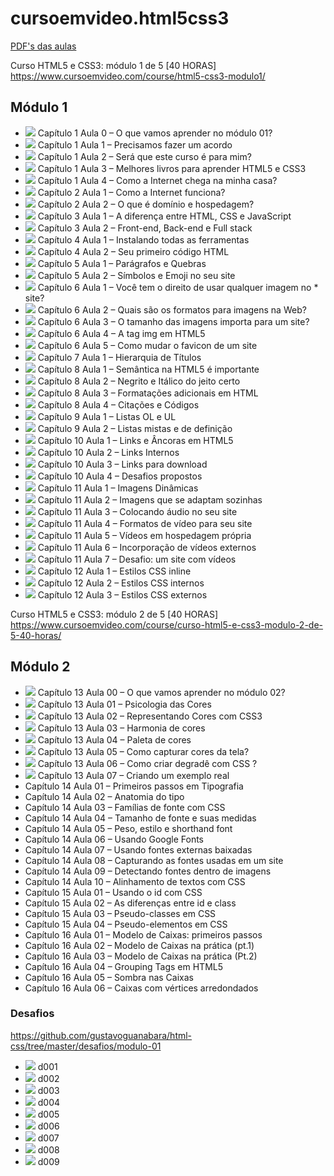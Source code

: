 # cursoemvideo.html5css3

<a href="https://github.com/gustavoguanabara/html-css/tree/master/aulas-pdf">PDF's das aulas</a>

Curso HTML5 e CSS3: módulo 1 de 5 [40 HORAS]
<a href="https://www.cursoemvideo.com/course/html5-css3-modulo1/">https://www.cursoemvideo.com/course/html5-css3-modulo1/</a>
## Módulo 1
* <img src="https://img.icons8.com/fluent/15/000000/ok.png"/> Capítulo 1 Aula 0 – O que vamos aprender no módulo 01?
* <img src="https://img.icons8.com/fluent/15/000000/ok.png"/> Capítulo 1 Aula 1 – Precisamos fazer um acordo
* <img src="https://img.icons8.com/fluent/15/000000/ok.png"/> Capítulo 1 Aula 2 – Será que este curso é para mim?
* <img src="https://img.icons8.com/fluent/15/000000/ok.png"/> Capítulo 1 Aula 3 – Melhores livros para aprender HTML5 e CSS3
* <img src="https://img.icons8.com/fluent/15/000000/ok.png"/> Capítulo 1 Aula 4 – Como a Internet chega na minha casa?
* <img src="https://img.icons8.com/fluent/15/000000/ok.png"/> Capítulo 2 Aula 1 – Como a Internet funciona?
* <img src="https://img.icons8.com/fluent/15/000000/ok.png"/> Capítulo 2 Aula 2 – O que é domínio e hospedagem?
* <img src="https://img.icons8.com/fluent/15/000000/ok.png"/> Capítulo 3 Aula 1 – A diferença entre HTML, CSS e JavaScript
* <img src="https://img.icons8.com/fluent/15/000000/ok.png"/> Capítulo 3 Aula 2 – Front-end, Back-end e Full stack
* <img src="https://img.icons8.com/fluent/15/000000/ok.png"/> Capítulo 4 Aula 1 – Instalando todas as ferramentas
* <img src="https://img.icons8.com/fluent/15/000000/ok.png"/> Capítulo 4 Aula 2 – Seu primeiro código HTML
* <img src="https://img.icons8.com/fluent/15/000000/ok.png"/> Capítulo 5 Aula 1 – Parágrafos e Quebras
* <img src="https://img.icons8.com/fluent/15/000000/ok.png"/> Capítulo 5 Aula 2 – Símbolos e Emoji no seu site
* <img src="https://img.icons8.com/fluent/15/000000/ok.png"/> Capítulo 6 Aula 1 – Você tem o direito de usar qualquer imagem no * site?
* <img src="https://img.icons8.com/fluent/15/000000/ok.png"/> Capítulo 6 Aula 2 – Quais são os formatos para imagens na Web?
* <img src="https://img.icons8.com/fluent/15/000000/ok.png"/> Capítulo 6 Aula 3 – O tamanho das imagens importa para um site?
* <img src="https://img.icons8.com/fluent/15/000000/ok.png"/> Capítulo 6 Aula 4 – A tag img em HTML5
* <img src="https://img.icons8.com/fluent/15/000000/ok.png"/> Capítulo 6 Aula 5 – Como mudar o favicon de um site
* <img src="https://img.icons8.com/fluent/15/000000/ok.png"/> Capítulo 7 Aula 1 – Hierarquia de Títulos
* <img src="https://img.icons8.com/fluent/15/000000/ok.png"/> Capítulo 8 Aula 1 – Semântica na HTML5 é importante
* <img src="https://img.icons8.com/fluent/15/000000/ok.png"/> Capítulo 8 Aula 2 – Negrito e Itálico do jeito certo
* <img src="https://img.icons8.com/fluent/15/000000/ok.png"/> Capítulo 8 Aula 3 – Formatações adicionais em HTML
* <img src="https://img.icons8.com/fluent/15/000000/ok.png"/> Capítulo 8 Aula 4 – Citações e Códigos
* <img src="https://img.icons8.com/fluent/15/000000/ok.png"/> Capítulo 9 Aula 1 – Listas OL e UL
* <img src="https://img.icons8.com/fluent/15/000000/ok.png"/> Capítulo 9 Aula 2 – Listas mistas e de definição
* <img src="https://img.icons8.com/fluent/15/000000/ok.png"/> Capítulo 10 Aula 1 – Links e Âncoras em HTML5
* <img src="https://img.icons8.com/fluent/15/000000/ok.png"/> Capítulo 10 Aula 2 – Links Internos
* <img src="https://img.icons8.com/fluent/15/000000/ok.png"/> Capítulo 10 Aula 3 – Links para download
* <img src="https://img.icons8.com/fluent/15/000000/ok.png"/> Capítulo 10 Aula 4 – Desafios propostos
* <img src="https://img.icons8.com/fluent/15/000000/ok.png"/> Capítulo 11 Aula 1 – Imagens Dinâmicas
* <img src="https://img.icons8.com/fluent/15/000000/ok.png"/> Capítulo 11 Aula 2 – Imagens que se adaptam sozinhas
* <img src="https://img.icons8.com/fluent/15/000000/ok.png"/> Capítulo 11 Aula 3 – Colocando áudio no seu site
* <img src="https://img.icons8.com/fluent/15/000000/ok.png"/> Capítulo 11 Aula 4 – Formatos de vídeo para seu site
* <img src="https://img.icons8.com/fluent/15/000000/ok.png"/> Capítulo 11 Aula 5 – Vídeos em hospedagem própria
* <img src="https://img.icons8.com/fluent/15/000000/ok.png"/> Capítulo 11 Aula 6 – Incorporação de vídeos externos
* <img src="https://img.icons8.com/fluent/15/000000/ok.png"/> Capítulo 11 Aula 7 – Desafio: um site com vídeos
* <img src="https://img.icons8.com/fluent/15/000000/ok.png"/> Capítulo 12 Aula 1 – Estilos CSS inline
* <img src="https://img.icons8.com/fluent/15/000000/ok.png"/> Capítulo 12 Aula 2 – Estilos CSS internos
* <img src="https://img.icons8.com/fluent/15/000000/ok.png"/> Capítulo 12 Aula 3 – Estilos CSS externos

Curso HTML5 e CSS3: módulo 2 de 5 [40 HORAS]
<a href="https://www.cursoemvideo.com/course/curso-html5-e-css3-modulo-2-de-5-40-horas/">https://www.cursoemvideo.com/course/curso-html5-e-css3-modulo-2-de-5-40-horas/</a>
## Módulo 2
* <img src="https://img.icons8.com/fluent/15/000000/ok.png"/> Capítulo 13 Aula 00 – O que vamos aprender no módulo 02?
* <img src="https://img.icons8.com/fluent/15/000000/ok.png"/> Capítulo 13 Aula 01 – Psicologia das Cores
* <img src="https://img.icons8.com/fluent/15/000000/ok.png"/> Capítulo 13 Aula 02 – Representando Cores com CSS3
* <img src="https://img.icons8.com/fluent/15/000000/ok.png"/> Capítulo 13 Aula 03 – Harmonia de cores
* <img src="https://img.icons8.com/fluent/15/000000/ok.png"/> Capítulo 13 Aula 04 – Paleta de cores
* <img src="https://img.icons8.com/fluent/15/000000/ok.png"/> Capítulo 13 Aula 05 – Como capturar cores da tela?
* <img src="https://img.icons8.com/fluent/15/000000/ok.png"/> Capítulo 13 Aula 06 – Como criar degradê com CSS ?
* <img src="https://img.icons8.com/fluent/15/000000/ok.png"/> Capítulo 13 Aula 07 – Criando um exemplo real
* Capítulo 14 Aula 01 – Primeiros passos em Tipografia
* Capítulo 14 Aula 02 – Anatomia do tipo
* Capítulo 14 Aula 03 – Famílias de fonte com CSS
* Capítulo 14 Aula 04 – Tamanho de fonte e suas medidas
* Capítulo 14 Aula 05 – Peso, estilo e shorthand font
* Capítulo 14 Aula 06 – Usando Google Fonts
* Capítulo 14 Aula 07 – Usando fontes externas baixadas
* Capítulo 14 Aula 08 – Capturando as fontes usadas em um site
* Capítulo 14 Aula 09 – Detectando fontes dentro de imagens
* Capítulo 14 Aula 10 – Alinhamento de textos com CSS
* Capítulo 15 Aula 01 – Usando o id com CSS
* Capítulo 15 Aula 02 – As diferenças entre id e class
* Capítulo 15 Aula 03 – Pseudo-classes em CSS
* Capítulo 15 Aula 04 – Pseudo-elementos em CSS
* Capítulo 16 Aula 01 – Modelo de Caixas: primeiros passos
* Capítulo 16 Aula 02 – Modelo de Caixas na prática (pt.1)
* Capítulo 16 Aula 03 – Modelo de Caixas na prática (Pt.2)
* Capítulo 16 Aula 04 – Grouping Tags em HTML5
* Capítulo 16 Aula 05 – Sombra nas Caixas
* Capítulo 16 Aula 06 – Caixas com vértices arredondados
### Desafios
https://github.com/gustavoguanabara/html-css/tree/master/desafios/modulo-01
* <img src="https://img.icons8.com/fluent/15/000000/ok.png"/> d001
* <img src="https://img.icons8.com/fluent/15/000000/ok.png"/> d002
* <img src="https://img.icons8.com/fluent/15/000000/ok.png"/> d003
* <img src="https://img.icons8.com/fluent/15/000000/ok.png"/> d004
* <img src="https://img.icons8.com/fluent/15/000000/ok.png"/> d005
* <img src="https://img.icons8.com/fluent/15/000000/ok.png"/> d006
* <img src="https://img.icons8.com/fluent/15/000000/ok.png"/> d007
* <img src="https://img.icons8.com/fluent/15/000000/ok.png"/> d008
* <img src="https://img.icons8.com/fluent/15/000000/ok.png"/> d009